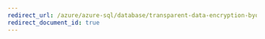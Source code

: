 ```yaml
---
redirect_url: /azure/azure-sql/database/transparent-data-encryption-byok-overview
redirect_document_id: true
---
```


